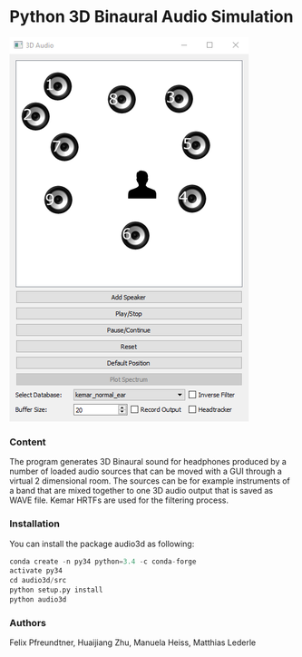 # Python 3D Binaural Audio Simulation
![image_setup](images/audio3d.png?raw=true)

### Content
The program generates 3D Binaural sound for headphones produced by a number of loaded audio sources that can be moved with a GUI through a virtual 2 dimensional room. The sources can be for example instruments of a band that are mixed together to one 3D audio output that is saved as WAVE file. Kemar HRTFs are used for the filtering process.

### Installation
You can install the package audio3d as following:

```python
conda create -n py34 python=3.4 -c conda-forge
activate py34
cd audio3d/src
python setup.py install
python audio3d
```
### Authors
Felix Pfreundtner, Huaijiang Zhu, Manuela Heiss, Matthias Lederle
